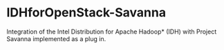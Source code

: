 IDHforOpenStack-Savanna
=======================

Integration of the Intel Distribution for Apache Hadoop* (IDH) with Project Savanna implemented as a plug in.
